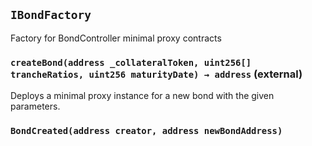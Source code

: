 ## `IBondFactory`



Factory for BondController minimal proxy contracts


### `createBond(address _collateralToken, uint256[] trancheRatios, uint256 maturityDate) → address` (external)



Deploys a minimal proxy instance for a new bond with the given parameters.


### `BondCreated(address creator, address newBondAddress)`







